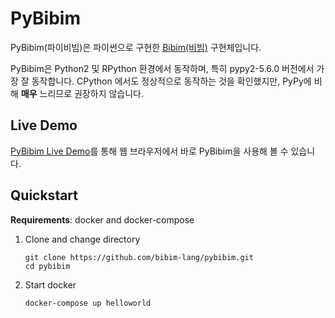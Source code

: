 # PyBibim
PyBibim(파이비빔)은 파이썬으로 구현한 [Bibim(비빔)](http://bibim-lang.github.io/) 구현체입니다.

PyBibim은 Python2 및 RPython 환경에서 동작하며, 특히 pypy2-5.6.0 버전에서 가장 잘 동작합니다.
CPython 에서도 정상적으로 동작하는 것을 확인했지만, PyPy에 비해 **매우** 느리므로 권장하지 않습니다.

## Live Demo
[PyBibim Live Demo](http://pybibim.update.sh/)를 통해 웹 브라우저에서 바로 PyBibim을 사용해 볼 수 있습니다.

## Quickstart

**Requirements**: docker and docker-compose

1. Clone and change directory

    ```
    git clone https://github.com/bibim-lang/pybibim.git
    cd pybibim
    ```

2. Start docker

    ```
    docker-compose up helloworld
    ```
